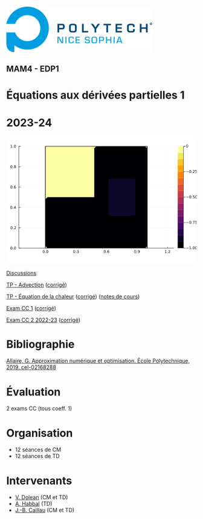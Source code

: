 ![PNS](logo-pns.png)
## MAM4 - EDP1
# Équations aux dérivées partielles 1
# 2023-24

![](heat.gif)

[Discussions](https://github.com/pns-mam/edp1/discussions/1)

[TP - Advection](advection/advection.ipynb)
([corrigé](advection/advection-corr.ipynb))

[TP - Équation de la chaleur](heat/heat.ipynb)
([corrigé](heat/heat-corr.ipynb))
([notes de cours](heat/heat.pdf))

[Exam CC 1](exam-cc1/exam-cc1.pdf)
([corrigé](exam-cc1/exam-cc1-corr.pdf))

[Exam CC 2 2022-23](exam-cc2-old/exam-cc1.pdf)
([corrigé](exam-cc2-old/exam-cc1-corr.pdf))

# Bibliographie
[Allaire, G. Approximation numérique et optimisation. École Polytechnique, 2019. cel-02168288](https://hal.science/cel-02168288/document)

# Évaluation
2 exams CC (tous coeff. 1)

# Organisation
- 12 séances de CM
- 12 séances de TD

# Intervenants
- [V. Dolean](mailto:victorita.dolean@univ-cotedazur.fr) (CM et TD)
- [A. Habbal](mailto:abderrahmane.habbal@univ-cotedazur.fr) (TD)
- [J.-B. Caillau](mailto:jean-baptiste.caillau@univ-cotedazur.fr) (CM et TD)
